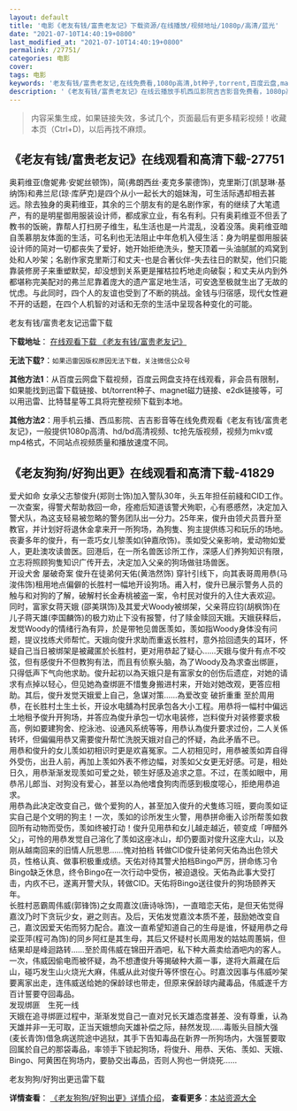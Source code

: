 ```yaml
---
layout: default
title: '电影《老友有钱/富贵老友记》下载资源/在线播放/视频地址/1080p/高清/蓝光'
date: "2021-07-10T14:40:19+0800"
last_modified_at: "2021-07-10T14:40:19+0800"
permalink: /27751/
categories: 电影
cover:
tags: 电影
keywords: '老友有钱/富贵老友记,在线免费看,1080p高清,bt种子,torrent,百度云盘,magnet,磁力链,迅雷下载资源'
description: '《老友有钱/富贵老友记》在线云播放手机西瓜影院吉吉影音免费看，1080p高清bd/hd未删减完整版和tc抢先枪版，mkv/mp4格式，附带bt/torrent种子、magnet/磁力链、百度云盘、网盘资源迅雷下载链接'
---
```


>内容采集生成，如果链接失效，多试几个，页面最后有更多精彩视频！收藏本页（Ctrl+D)，以后再找不麻烦。


## 《老友有钱/富贵老友记》在线观看和高清下载-27751

奥莉维亚(詹妮弗&middot;安妮丝顿饰)，简(弗朗西丝·麦克多蒙德饰)，克里斯汀(凯瑟琳&middot;基纳饰)和弗兰尼(琼&middot;库萨克)是四个从小一起长大的姐妹淘，可生活际遇却相去甚远。除去独身的奥莉维亚，其余的三个朋友有的是名剧作家，有的继续了大笔遗产，有的是明星御用服装设计师，都成家立业，有名有利。只有奥莉维亚不但丢了教书的饭碗，靠帮人打扫房子维生，私生活也是一片混乱，没着没落。奥莉维亚暗自羡慕朋友体面的生活，可名利也无法阻止中年危机入侵生活：身为明星御用服装设计师的简对一切都丧失了爱好，她开始拒绝洗头，整天顶着一头油腻腻的鸡窝到处和人吵架；名剧作家克里斯汀和丈夫-也是合著伙伴-失去往日的默契，他们只能靠装修房子来重塑默契，却没想到关系更是摧枯拉朽地走向破裂；和丈夫从内到外都堪称完美配对的弗兰尼靠着庞大的遗产富足地生活，可安逸至极就生出了无故的忧虑。与此同时，四个人的友谊也受到了不断的挑战。金钱与归宿感，现代女性避不开的话题，在四个人机智的对话和无奈的生活中呈现各种变化的可能。<br />


老友有钱/富贵老友记迅雷下载

**下载地址**： [在线观看下载 《老友有钱/富贵老友记》](https://www.993dy.com//vod-detail-id-20701.html) 


**无法下载?**：`如果迅雷因版权原因无法下载，关注微信公众号 `

**其他方法1**：从百度云网盘下载视频，百度云网盘支持在线观看，非会员有限制，如果能找到迅雷下载链接、bt/torrent种子、magnet磁力链接、e2dk链接等，可以用迅雷、比特彗星等工具将完整视频下载到本地。

**其他方法2**：用手机云播、西瓜影院、吉吉影音等在线免费观看《老友有钱/富贵老友记》，一般提供1080p高清、hd/bd高清视频、tc抢先版视频，视频为mkv或mp4格式，不同站点视频质量和播放速度不同。


## 《老友狗狗/好狗出更》在线观看和高清下载-41829

爱犬如命 女承父志黎俊升(郑则士饰)加入警队30年，头五年担任前綫和CID工作。一次查案，得警犬帮助救回一命，痊癒后知道该警犬殉职，心有慼慼然，决定加入警犬队，為这支轻易被忽略的警务团队出一分力。25年来，俊升由领犬员晋升至教官，并计划好将退休金拿来开一所狗场，為狗隻、狗主提供练习和玩乐的场地。<br />丧妻多年的俊升，有一乖巧女儿黎羡如(钟嘉欣饰)。羡如受父亲影响，爱动物如爱人，更赴澳攻读兽医。回港后，在一所名兽医诊所工作，深感人们养狗知识有限，立志将照顾狗隻知识广传开去，决定加入父亲的狗场做驻场兽医。<br />开设犬舍 屡破奇案 俊升在徒弟何天佑(黄浩然饰) 穿针引线下，向其表哥周用恭(马浚伟饰)租用地点偏僻的长胜村一幅地开设狗场。甫入村，俊升已展示警务人员的触与和对狗的了解，破解村长金寿桃被盗一案，令村民对俊升的入住大表欢迎。<br />同时，富家女蒋天娥 (邵美琪饰)及其爱犬Woody被绑架，父亲蒋应钧(胡枫饰)在儿子蒋天雄(李国麟饰)的极力劝止下没有报警，付了赎金赎回天娥。天娥获释后，发觉Woody的情绪行為有异，於是带牠见兽医羡如，羡如指Woody身体没有问题，提议找练犬师帮忙。天娥向俊升求助而重返长胜村，意外拾回遗失的耳环，怀疑自己当日被绑架是被藏匿於长胜村，更对用恭起了疑心&hellip;…天娥与俊升有点不咬弦，但有感俊升不但教狗有法，而且有侦察头脑，為了Woody及為求查出绑匪，只得低声下气向他求助。俊升起初以為天娥只是有富家女的创伤后遗症，对她的请求有点掉以轻心，但见她為查绑匪不惜隻身搬进村来，开始对她改观，更答应相助。其后，俊升发觉天娥爱上自己，急谋对策……為爱改变 破折重重 至於周用恭，在长胜村土生土长，开设水电舖為村民承包各大小工程。用恭将一幅村中偏远土地租予俊升开狗场，并答应為俊升承包一切水电装修，岂料俊升对装修要求极高，例如要建狗舍、挖泳池、设通风系统等等，用恭认為俊升要求过份，二人关係转坏，但偏偏用恭又需要俊升帮忙洗脱天娥对自己的怀疑，為此矛盾不已。<br />用恭和俊升的女儿羡如初相识时更是欢喜冤家。二人初相见时，用恭被羡如弄自得外受伤，出丑人前，再加上羡如外表不修边幅，对羡如父女更无好感。可是，相处日久，用恭渐渐发现羡如可爱之处，顿生好感及追求之意。不过，在羡如眼中，用恭吊儿郎当、对狗没有爱心，甚至以為他嗜食狗肉而感到极度噁心，拒绝用恭追求。<br />用恭為此决定改变自己，做个爱狗的人，甚至加入俊升的犬隻练习班，要向羡如证实自己是个文明的狗主！一次，羡如的诊所发生火警，用恭拼命衝入诊所帮羡如救回所有动物而受伤，羡如终被打动！俊升见用恭和女儿越走越近，顿变成「呷醋外父」，可怜的用恭发觉自己溶化了羡如这座冰山，却仍要面对俊升这座大山，以及刚从越南回来的旧情人阮思思&hellip;…愧对拍档 转做CID俊升徒弟何天佑為出色领犬员，性格认真、做事积极重成绩。天佑对待其警犬拍档Bingo严厉，拼命练习令Bingo缺乏休息，终令Bingo在一次行动中受伤，被迫退役。天佑為此事大受打击，内疚不已，遂离开警犬队，转做CID。天佑将Bingo送往俊升的狗场颐养天年。<br />长胜村恶霸周伟威(郭锋饰)之女周嘉汶(唐诗咏饰)，一直暗恋天佑，是但天佑觉得嘉汶乃时下贪玩少女，避之则吉。及后，天佑发觉嘉汶本质不差，鼓励她改变自己，嘉汶因爱天佑而努力配合。嘉汶一直希望知道自己的生母是谁，怀疑用恭之母梁亚萍(程可為饰)的同乡阿红是其生母，其后又怀疑村长周用发的姑姑周蕙娟，但结果却是峰迴路转……至於周伟威在锦田开酒吧，私下种大蔴卖给酒吧内的客人。一次，伟威因偷电而被怀疑，為不想遭俊升等揭破种大蔴一事，遂将大蔴藏在后山，碰巧发生山火烧光大麻，伟威从此对俊升等怀恨在心。时嘉汶因事与伟威吵架要离家出走，连伟威送给她的保龄球也带走，但原来保龄球内藏毒品，伟威遂千方百计誓要夺回毒品。<br />发现绑匪　生死一线<br />天娥在追寻绑匪过程中，渐渐发觉自己一直对兄长天雄态度甚差、没有尊重，认為天雄并非一无可取，正当天娥想向天雄补偿之际，赫然发现&hellip;…毒贩头目顏大强(麦长青饰)借急病送院途中逃狱，其手下告知毒品在新界一所狗场内，大强誓要取回属於自己的那袋毒品，率领手下锁起狗场，将俊升、用恭、天佑、羡如、天娥、Bingo、阿黄困在狗场内，要胁交出毒品，否则人狗也一併烧死&hellip;…


老友狗狗/好狗出更迅雷下载

**详情查看**： [《老友狗狗/好狗出更》详情介绍](/movie/41829/)， **查看更多**：[本站资源大全](/movie/t/all/)

